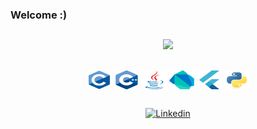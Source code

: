 ### Welcome  :)
##

<p align="center">
  <img height="50%" width="auto" src ="https://github-readme-stats.vercel.app/api?username=Gufdoor&show_icons=true&count_private=true&theme=darcula&hide_border=true&hide=issues,contribs&bg_color=00000000">
</p>
  
<div style="display: inline_block" align="center"><br>
  <img align="center" alt="CSS" height="30" width="40" title="C" src="https://raw.githubusercontent.com/devicons/devicon/master/icons/c/c-original.svg">
  <img align="center" alt="CSS" height="30" width="40" title="C++" src="https://raw.githubusercontent.com/devicons/devicon/master/icons/cplusplus/cplusplus-original.svg">
  <img align="center" alt="CSS" height="30" width="40" title="Java" src="https://raw.githubusercontent.com/devicons/devicon/master/icons/java/java-original.svg">
  <img align="center" alt="CSS" height="30" width="40" title="Dart" src="https://raw.githubusercontent.com/devicons/devicon/master/icons/dart/dart-original.svg">
  <img align="center" alt="CSS" height="30" width="40" title="Flutter" src="https://raw.githubusercontent.com/devicons/devicon/master/icons/flutter/flutter-original.svg">
  <img align="center" alt="CSS" height="30" width="40" title="Python" src="https://raw.githubusercontent.com/devicons/devicon/master/icons/python/python-original.svg">
</div>
  
  ##

<div align="center"> 
  <a href="www.linkedin.com/in/gabriel-luna-anjos" target="_blank"><img src="https://img.shields.io/badge/-LinkedIn-%230077B5?style=for-the-badge&logo=linkedin&logoColor=white" target="_blank" title="Linkedin"></a> 
</div>
